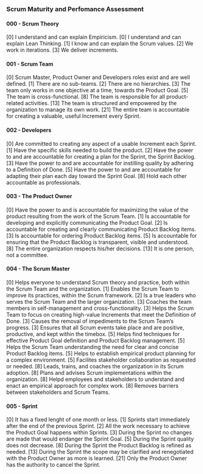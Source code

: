 
### Scrum Maturity and Perfomance Assessment

#### 000 - Scrum Theory

[0] I understand and can explain Empiricism.
[0] I understand and can explain Lean Thinking.
[1] I know and can explain the Scrum values.
[2] We work in iterations.
[3] We deliver increments.

#### 001 - Scrum Team

[0] Scrum Master, Product Owner and Developers roles exist and are well defined.
[1] There are no sub-teams.
[2] There are no hierarchies.
[3] The team only works in one objective at a time, towards the Product Goal.
[5] The team is cross-functional.
[8]  The team is responsible for all product-related activities.
[13]  The team is structured and empowered by the organization to manage its own work.
[21] The entire team is accountable for creating a valuable, useful Increment every Sprint.

#### 002 - Developers
[0] Are committed to creating any aspect of a usable Increment each Sprint.
[1] Have the specific skills needed to build the product.
[2] Have the power to and are accountable for creating a plan for the Sprint, the Sprint Backlog.
[3] Have the power to and are accountable for instilling quality by adhering to a Definition of Done.
[5] Have the power to and are accountable for adapting their plan each day toward the Sprint Goal.
[8] Hold each other accountable as professionals.

#### 003 - The Product Owner

[0] Have the power to and is accountable for maximizing the value of the product resulting from the work of the Scrum Team.
[1] Is accountable for developing and explicitly communicating the Product Goal.
[2] Is accountable for creating and clearly communicating Product Backlog items.
[3] Is accountable for ordering Product Backlog items.
[5] Is accountable for ensuring that the Product Backlog is transparent, visible and understood.
[8] The entire organization respects his/her decisions.
[13] It is one person, not a committee. 
    
#### 004 - The Scrum Master

[0] Helps everyone to understand Scrum theory and practice, both within the Scrum Team and the organization.
[1] Enables the Scrum Team to improve its practices, within the Scrum framework.
[2] Is a true leaders who serves the Scrum Team and the larger organization.
[3] Coaches the team members in self-management and cross-functionality.
[3] Helps the Scrum Team to focus on creating high-value Increments that meet the Definition of Done.
[3] Causes the removal of impediments to the Scrum Team’s progress.
[3] Ensures that all Scrum events take place and are positive, productive, and kept within the timebox.
[5] Helps find techniques for effective Product Goal definition and Product Backlog management.
[5] Helps the Scrum Team understanding the need for clear and concise Product Backlog items.
[5] Helps to establish empirical product planning for a complex environment.
[5] Facilites stakeholder collaboration as requested or needed.
[8] Leads, trains, and coaches the organization in its Scrum adoption.
[8] Plans and advises Scrum implementations within the organization.
[8] Helpd employees and stakeholders to understand and enact an empirical approach for complex work.
[8] Removes barriers between stakeholders and Scrum Teams.

#### 005 - Sprint

[0] It has a fixed lenght of one month or less.
[1] Sprints start immediately after the end of the previous Sprint.
[2] All the work necessary to achieve the Product Goal happens within Sprints.
[3] During the Sprint no changes are made that would endanger the Sprint Goal.
[5] During the Sprint quality does not decrease.
[8] During the Sprint  the Product Backlog is refined as needed.
[13] During the Sprint  the scope may be clarified and renegotiated with the Product Owner as more is learned.
[21] Only the Product Owner has the authority to cancel the Sprint.
